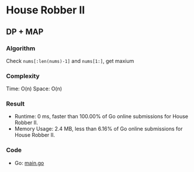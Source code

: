 # House Robber II
## DP + MAP
### Algorithm
Check `nums[:len(nums)-1]` and `nums[1:]`, get maxium
### Complexity
Time: O(n)
Space: O(n)
### Result
- Runtime: 0 ms, faster than 100.00% of Go online submissions for House Robber II.
- Memory Usage: 2.4 MB, less than 6.16% of Go online submissions for House Robber II.
### Code
- Go: [main.go](#maingo)
